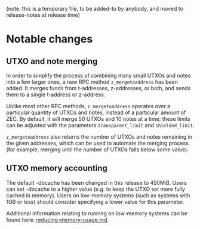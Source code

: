 (note: this is a temporary file, to be added-to by anybody, and moved to
release-notes at release time)

Notable changes
===============

UTXO and note merging
---------------------

In order to simplify the process of combining many small UTXOs and notes into a
few larger ones, a new RPC method `z_mergetoaddress` has been added. It merges
funds from t-addresses, z-addresses, or both, and sends them to a single
t-address or z-address.

Unlike most other RPC methods, `z_mergetoaddress` operates over a particular
quantity of UTXOs and notes, instead of a particular amount of ZEC. By default,
it will merge 50 UTXOs and 10 notes at a time; these limits can be adjusted with
the parameters `transparent_limit` and `shielded_limit`.

`z_mergetoaddress` also returns the number of UTXOs and notes remaining in the
given addresses, which can be used to automate the merging process (for example,
merging until the number of UTXOs falls below some value).

UTXO memory accounting
----------------------

The default -dbcache has been changed in this release to 450MiB. Users can set -dbcache to a higher value (e.g. to keep the UTXO set more fully cached in memory). Users on low-memory systems (such as systems with 1GB or less) should consider specifying a lower value for this parameter.

Additional information relating to running on low-memory systems can be found here: [reducing-memory-usage.md](https://github.com/zcash/zcash/blob/master/doc/reducing-memory-usage.md).
